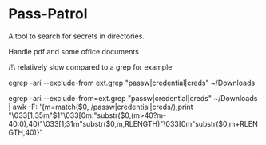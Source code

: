 # Pass-Patrol

A tool to search for secrets in directories.

Handle pdf and some office documents

/!\ relatively slow compared to a grep for example


egrep -ari --exclude-from ext.grep  "passw|credential|creds" ~/Downloads


egrep -ari --exclude-from=ext.grep "passw|credential|creds" ~/Downloads | awk -F: '{m=match($0, /passw|credential|creds/);print "\033[1;35m"$1"\033[0m:"substr($0,(m>40?m-40:0),40)"\033[1;31m"substr($0,m,RLENGTH)"\033[0m"substr($0,m+RLENGTH,40)}'
